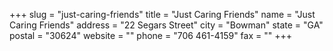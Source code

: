 +++
slug = "just-caring-friends"
title = "Just Caring Friends"
name = "Just Caring Friends"
address = "22 Segars Street"
city = "Bowman"
state = "GA"
postal = "30624"
website = ""
phone = "706 461-4159"
fax = ""
+++
